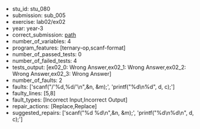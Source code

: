 - stu_id: stu_080	       
- submission: sub_005
- exercise: lab02/ex02
- year: year-3
- correct_submission: [path](https://github.com/pmorvalho/C-Pack-IPAs/blob/main/correct_submissions/year-3/lab02/ex02/ex02-stu_080-sub_010)
- number_of_variables: 4
- program_features: [ternary-op,scanf-format] 
- number_of_passed_tests: 0
- number_of_failed_tests: 4
- tests_output: [ex02_0: Wrong Answer,ex02_1: Wrong Answer,ex02_2: Wrong Answer,ex02_3: Wrong Answer]
- number_of_faults: 2
- faults: ['scanf("/'%d,%d/'\n",&n, &m);', 'printf("%d\n%d", d, c);']
- faulty_lines: [5,8]
- fault_types: [Incorrect Input,Incorrect Output]
- repair_actions: [Replace,Replace] 
- suggested_repairs: ['scanf("%d %d\n",&n, &m);', 'printf("%d\n%d\n", d, c);']
